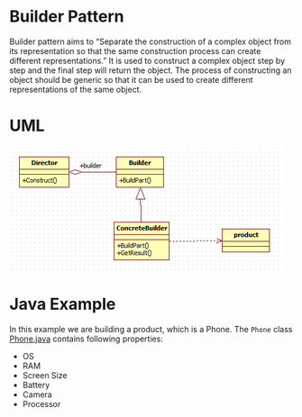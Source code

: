 # Builder Pattern

Builder pattern aims to “Separate the construction of a complex object from its representation so that the same construction process can create different representations.” It is used to construct a complex object step by step and the final step will return the object. The process of constructing an object should be generic so that it can be used to create different representations of the same object.

# UML
![Builder Pattern](example/uml.gif)

# Java Example

In this example we are building a product, which is a Phone. The `Phone` class [Phone.java](example/Phone.java) contains following properties:
- OS
- RAM
- Screen Size
- Battery
- Camera
- Processor